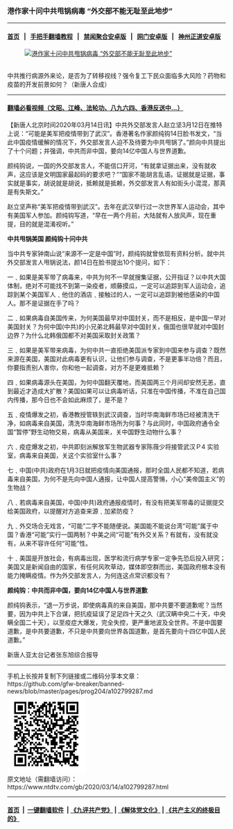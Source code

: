 ### 港作家十问中共甩锅病毒 “外交部不能无耻至此地步”
------------------------

#### [首页](https://github.com/gfw-breaker/banned-news/blob/master/README.md) &nbsp;&nbsp;|&nbsp;&nbsp; [手把手翻墙教程](https://github.com/gfw-breaker/guides/wiki) &nbsp;&nbsp;|&nbsp;&nbsp; [禁闻聚合安卓版](https://github.com/gfw-breaker/bn-android) &nbsp;&nbsp;|&nbsp;&nbsp; [网门安卓版](https://github.com/oGate2/oGate) &nbsp;&nbsp;|&nbsp;&nbsp; [神州正道安卓版](https://github.com/SzzdOgate/update) 



<div><div class="featured_image">
 <a href="https://i.ntdtv.com/assets/uploads/2020/03/2020-03-14-5e6c3ad7f0861-780x438-169.jpg" target="_blank">
  <figure>
   <img alt="港作家十问中共甩锅病毒 “外交部不能无耻至此地步”" src="https://i.ntdtv.com/assets/uploads/2020/03/2020-03-14-5e6c3ad7f0861-780x438-169-800x450.jpg"/>
  </figure><br/>
 </a>
 <span class="caption">
  中共推行病源外来论，是否为了转移视线？强令复工下民众面临多大风险？药物和疫苗的开发前景如何？（新唐人合成）
 </span>
</div>
</div><hr/>

#### [翻墙必看视频（文昭、江峰、法轮功、八九六四、香港反送中...）](https://github.com/gfw-breaker/banned-news/blob/master/pages/link3.md)

<div><div class="post_content" itemprop="articleBody">
 <p>
  【新唐人北京时间2020年03月14日讯】中共外交部发言人赵立坚3月12日在推特上说：“可能是美军把疫情带到了武汉”。香港著名作家颜纯钩14日脸书发文，“当此中国疫情缓解的情况下，外交部发言人迫不及待要为中共甩锅了。”颜向中共提出了十个问题；并强调，中共而非中国，要向14亿中国人与世界道歉。
 </p>
 <p>
  颜纯钩说，一国的外交部发言人，不能信口开河，“有就拿证据出来，没有就收声，这应该是文明国家最起码的要求吧？”“国家不能胡言乱语。证据就是证据，事实就是事实，胡说就是胡说，抵赖就是抵赖，外交部发言人有如街头小混混，那真是有失斯文。”
 </p>
 <p>
  赵立坚声称“美军把疫情带到武汉”。去年在武汉举行过一次世界军人运动会，其中有美国军人参加。颜纯钩写道，“早在一两个月前，大陆就有人放风声，现在重提，目的就是混淆视听。”
 </p>
 <p>
  <strong>
   中共甩锅美国 颜纯钩十问中共
  </strong>
 </p>
 <p>
  当中共专家钟南山说“来源不一定是中国”时，颜纯钩就曾依现有资料分析。就中共外交部发言人甩锅说法，颜14日在脸书提出10个提问，如下：
 </p>
 <p>
  一﹑如果是美军带了病毒来，中共为何不一早就搜集证据，公开指证？以中共大国体制，绝对不可能找不到第一染疫者，顺藤摸瓜，一定可以追踪到军人运动会，追踪到某个美国军人﹑他住的酒店﹑接触过的人，一定可以追踪到被他感染的中国人。那不是证据在手了吗？
 </p>
 <p>
  二﹑如果病毒自美国传来，为何美国最早对中国封关，而不是相反，是中国一早对美国封关？为何中国(中共)的小兄弟北韩最早对中国封关，俄国也很早就对中国封边界？为什么北韩俄国都不对美国采取封关政策？
 </p>
 <p>
  三﹑如果是美军带来病毒，为何中共一直拒绝美国派专家到中国来参与调查？既然来源在美国，美国对此病毒更有认识，让他们参与调查，不是更事半功倍？而且，你要指责别人害你，你和他一起调查，对方不是更难抵赖？
 </p>
 <p>
  四﹑如果病毒源头在美国，为何中国翻天覆地，而美国两三个月间却安然无恙，直到最近才造成大扩散？美国如果可以让病毒听话，只准在中国传播，不准在自己国内传播，那今日也不会如此麻烦了，是不是？
 </p>
 <p>
  五﹑疫情爆发之初，香港教授管轶到武汉调查，当时华南海鲜市场已经被清洗干净，如病毒来自美国，清洗华南海鲜市场所为何事？与此同时，中国政府通令全国“暂停”野生动物交易，病毒从美国来，关中国野生动物什么事？
 </p>
 <p>
  六﹑疫症爆发之初，中共即刻派解放军生物武器专家陈薇少将接管武汉Ｐ4 实验室，病毒来自美国，关这个实验室什么事？
 </p>
 <p>
  七﹑中国(中共)政府在1月3日就把疫情向美国通报，那时全国人民都不知道，若病毒来自美国，为何不是先向中国人通报，让中国人提高警愓，小心“美帝国主义”的生物战？
 </p>
 <p>
  八﹑若病毒来自美国，中国(中共)政府通报疫情时，有没有把美军带毒的证据提交给美国政府，以提醒对方追查来源﹑加紧防疫？
 </p>
 <p>
  九﹑外交场合无戏言，“可能”二字不能随便说。美国能不能说台湾“可能”属于中国？香港“可能”实行一国两制？中美之间“可能”有外交关系？有就有，没有就没有，从来不容许任何“可能”性。
 </p>
 <p>
  十﹑美国是开放社会，有病毒出现，医学和流行病学专家一定争先恐后投入研究；美国又是新闻自由的国家，有任何风吹草动，媒体即空群而出，美国政府根本没有能力掩瞒疫情。作为外交部发言人，为何连这点常识都没有？
 </p>
 <p>
  <strong>
   颜纯钩：中共而非中国，要向14亿中国人与世界道歉
  </strong>
 </p>
 <p>
  颜纯钩表示，“退一万步说，即使病毒真的来自美国，那中共要不要道歉呢？当然要，因为中共上下合谋，把抗疫延误了足足四十天之久（武汉瞒中央二十天，中央瞒全国二十天），以至疫症大爆发，完全失控，更严重地波及全世界。不是中国要道歉，是中共要道歉，不只是中共要向世界各国道歉，是首先要向十四亿中国人民道歉。”
 </p>
 <p>
  新唐人亚太台记者张东旭综合报导
 </p>
 <div class="single_ad">
 </div>
</div>
</div>
<hr/>
手机上长按并复制下列链接或二维码分享本文章：<br/>
https://github.com/gfw-breaker/banned-news/blob/master/pages/prog204/a102799287.md <br/>
<a href='https://github.com/gfw-breaker/banned-news/blob/master/pages/prog204/a102799287.md'><img src='https://github.com/gfw-breaker/banned-news/blob/master/pages/prog204/a102799287.md.png'/></a> <br/>
原文地址（需翻墙访问）：https://www.ntdtv.com/gb/2020/03/14/a102799287.html


------------------------
#### [首页](https://github.com/gfw-breaker/banned-news/blob/master/README.md) &nbsp;|&nbsp; [一键翻墙软件](https://github.com/gfw-breaker/nogfw/blob/master/README.md) &nbsp;| [《九评共产党》](https://github.com/gfw-breaker/9ping.md/blob/master/README.md#九评之一评共产党是什么) | [《解体党文化》](https://github.com/gfw-breaker/jtdwh.md/blob/master/README.md) | [《共产主义的终极目的》](https://github.com/gfw-breaker/gczydzjmd.md/blob/master/README.md)


<img src='http://gfw-breaker.win/banned-news/pages/prog204/a102799287.md' width='0px' height='0px'/>